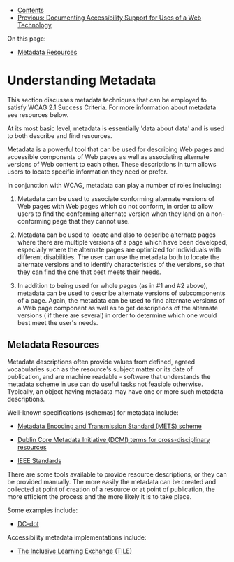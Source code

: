 -   [Contents](. "Table of Contents")
-   [Previous: Documenting Accessibility Support for Uses of a Web Technology](documenting-accessibility-support)

On this page:

-   [Metadata Resources](#understanding-metadata-resources)

Understanding Metadata
======================

This section discusses metadata techniques that can be employed to satisfy WCAG 2.1 Success Criteria. For more information about metadata see resources below.

At its most basic level, metadata is essentially 'data about data' and is used to both describe and find resources.

Metadata is a powerful tool that can be used for describing Web pages and accessible components of Web pages as well as associating alternate versions of Web content to each other. These descriptions in turn allows users to locate specific information they need or prefer.

In conjunction with WCAG, metadata can play a number of roles including:

1.  Metadata can be used to associate conforming alternate versions of Web pages with Web pages which do not conform, in order to allow users to find the conforming alternate version when they land on a non-conforming page that they cannot use.

2.  Metadata can be used to locate and also to describe alternate pages where there are multiple versions of a page which have been developed, especially where the alternate pages are optimized for individuals with different disabilities. The user can use the metadata both to locate the alternate versions and to identify characteristics of the versions, so that they can find the one that best meets their needs.

3.  In addition to being used for whole pages (as in \#1 and \#2 above), metadata can be used to describe alternate versions of subcomponents of a page. Again, the metadata can be used to find alternate versions of a Web page component as well as to get descriptions of the alternate versions ( if there are several) in order to determine which one would best meet the user's needs.

Metadata Resources
------------------

Metadata descriptions often provide values from defined, agreed vocabularies such as the resource's subject matter or its date of publication, and are machine readable - software that understands the metadata scheme in use can do useful tasks not feasible otherwise. Typically, an object having metadata may have one or more such metadata descriptions.

Well-known specifications (schemas) for metadata include:

-   [Metadata Encoding and Transmission Standard (METS) scheme](http://www.loc.gov/standards/mets/)

-   [Dublin Core Metadata Initiative (DCMI) terms for cross-disciplinary resources](http://dublincore.org)

-   [IEEE Standards](http://www.ieee.org/index.html)

There are some tools available to provide resource descriptions, or they can be provided manually. The more easily the metadata can be created and collected at point of creation of a resource or at point of publication, the more efficient the process and the more likely it is to take place.

Some examples include:

-   [DC-dot](http://www.ukoln.ac.uk/metadata/dcdot/)

Accessibility metadata implementations include:

-   [The Inclusive Learning Exchange (TILE)](http://barrierfree.ca/tile/)
